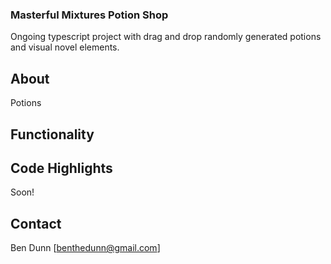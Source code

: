 ### Masterful Mixtures Potion Shop

Ongoing typescript project with drag and drop randomly generated potions and visual novel elements.

## About

Potions

## Functionality

## Code Highlights

Soon!

## Contact

Ben Dunn [benthedunn@gmail.com]
